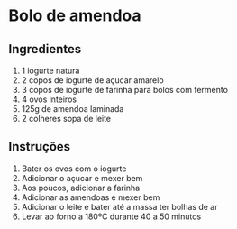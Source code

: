 # Bolo de amendoa

## Ingredientes

1. 1 iogurte natura
2. 2 copos de iogurte de açucar amarelo
3. 3 copos de iogurte de farinha para bolos com fermento
4. 4 ovos inteiros
5. 125g de amendoa laminada
6. 2 colheres sopa de leite

## Instruções

1. Bater os ovos com o iogurte
2. Adicionar o açucar e mexer bem
3. Aos poucos, adicionar a farinha
4. Adicionar as amendoas e mexer bem
5. Adicionar o leite e bater até a massa ter bolhas de ar
6. Levar ao forno a 180ºC durante 40 a 50 minutos
